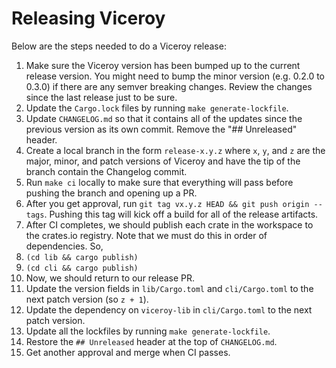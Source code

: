 # Releasing Viceroy

Below are the steps needed to do a Viceroy release:

1. Make sure the Viceroy version has been bumped up to the current release
   version. You might need to bump the minor version (e.g. 0.2.0 to 0.3.0) if
   there are any semver breaking changes. Review the changes since the last
   release just to be sure.
1. Update the `Cargo.lock` files by running `make generate-lockfile`.
1. Update `CHANGELOG.md` so that it contains all of the updates since the
   previous version as its own commit. Remove the "## Unreleased" header.
1. Create a local branch in the form `release-x.y.z` where `x`, `y`, and `z` are
   the major, minor, and patch versions of Viceroy and have the tip of the
   branch contain the Changelog commit.
1. Run `make ci` locally to make sure that everything will pass before pushing
   the branch and opening up a PR.
1. After you get approval, run `git tag vx.y.z HEAD && git push origin --tags`.
   Pushing this tag will kick off a build for all of the release artifacts.
1. After CI completes, we should publish each crate in the workspace to the
   crates.io registry. Note that we must do this in order of dependencies. So,
  1. `(cd lib && cargo publish)`
  1. `(cd cli && cargo publish)`
1. Now, we should return to our release PR.
  1. Update the version fields in `lib/Cargo.toml` and `cli/Cargo.toml` to the
     next patch version (so `z + 1`).
  1. Update the dependency on `viceroy-lib` in `cli/Cargo.toml` to the next
     patch version.
  1. Update all the lockfiles by running `make generate-lockfile`.
  1. Restore the `## Unreleased` header at the top of `CHANGELOG.md`.
1. Get another approval and merge when CI passes.
